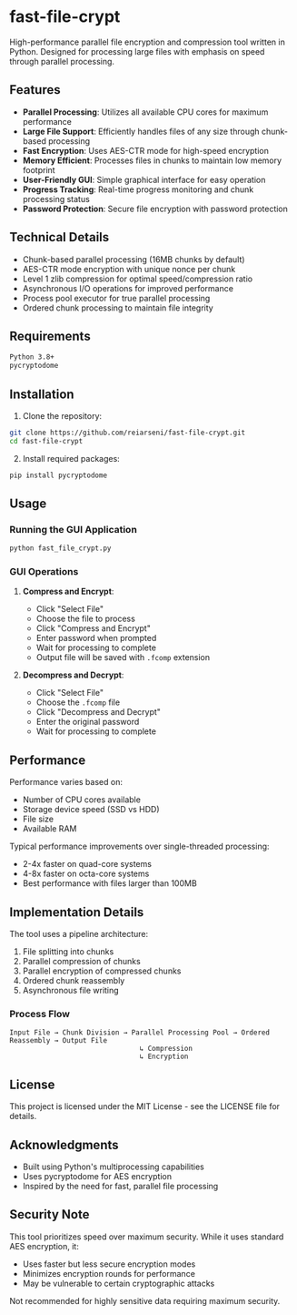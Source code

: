 # fast-file-crypt

High-performance parallel file encryption and compression tool written in Python. Designed for processing large files with emphasis on speed through parallel processing.

## Features

- **Parallel Processing**: Utilizes all available CPU cores for maximum performance
- **Large File Support**: Efficiently handles files of any size through chunk-based processing
- **Fast Encryption**: Uses AES-CTR mode for high-speed encryption
- **Memory Efficient**: Processes files in chunks to maintain low memory footprint
- **User-Friendly GUI**: Simple graphical interface for easy operation
- **Progress Tracking**: Real-time progress monitoring and chunk processing status
- **Password Protection**: Secure file encryption with password protection

## Technical Details

- Chunk-based parallel processing (16MB chunks by default)
- AES-CTR mode encryption with unique nonce per chunk
- Level 1 zlib compression for optimal speed/compression ratio
- Asynchronous I/O operations for improved performance
- Process pool executor for true parallel processing
- Ordered chunk processing to maintain file integrity

## Requirements

```bash
Python 3.8+
pycryptodome
```

## Installation

1. Clone the repository:
```bash
git clone https://github.com/reiarseni/fast-file-crypt.git
cd fast-file-crypt
```

2. Install required packages:
```bash
pip install pycryptodome
```

## Usage

### Running the GUI Application

```bash
python fast_file_crypt.py
```

### GUI Operations

1. **Compress and Encrypt**:
   - Click "Select File"
   - Choose the file to process
   - Click "Compress and Encrypt"
   - Enter password when prompted
   - Wait for processing to complete
   - Output file will be saved with `.fcomp` extension

2. **Decompress and Decrypt**:
   - Click "Select File"
   - Choose the `.fcomp` file
   - Click "Decompress and Decrypt"
   - Enter the original password
   - Wait for processing to complete

## Performance

Performance varies based on:
- Number of CPU cores available
- Storage device speed (SSD vs HDD)
- File size
- Available RAM

Typical performance improvements over single-threaded processing:
- 2-4x faster on quad-core systems
- 4-8x faster on octa-core systems
- Best performance with files larger than 100MB

## Implementation Details

The tool uses a pipeline architecture:
1. File splitting into chunks
2. Parallel compression of chunks
3. Parallel encryption of compressed chunks
4. Ordered chunk reassembly
5. Asynchronous file writing

### Process Flow
```
Input File → Chunk Division → Parallel Processing Pool → Ordered Reassembly → Output File
                                ↳ Compression
                                ↳ Encryption
```

## License

This project is licensed under the MIT License - see the LICENSE file for details.

## Acknowledgments

- Built using Python's multiprocessing capabilities
- Uses pycryptodome for AES encryption
- Inspired by the need for fast, parallel file processing

## Security Note

This tool prioritizes speed over maximum security. While it uses standard AES encryption, it:
- Uses faster but less secure encryption modes
- Minimizes encryption rounds for performance
- May be vulnerable to certain cryptographic attacks

Not recommended for highly sensitive data requiring maximum security.
